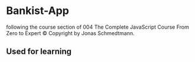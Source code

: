 # Bankist-App
following the course section of 004 The Complete JavaScript Course From Zero to Expert © Copyright by Jonas Schmedtmann. 
## Used for learning
